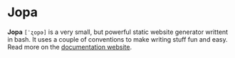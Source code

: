 # Jopa

**Jopa**  `[ˈʐopə]`  is  a  very  small,  but  powerful  static  website
generator  writtent  in  bash.  It  uses  a  couple  of  conventions  to
make  writing  stuff fun  and  easy.  Read  more on  the  [documentation
website][docs].

[docs]: https://neoascetic.github.io/jopa
